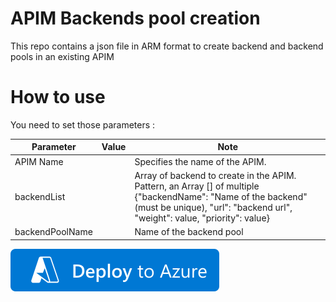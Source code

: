 # APIM Backends pool creation

This repo contains a json file in ARM format to create backend and backend pools in an existing APIM

# How to use

You need to set those parameters :

| Parameter | Value | Note |
| --- | --- | ------------- |
|APIM Name||Specifies the name of the APIM.|
|backendList||Array of backend to create in the APIM. Pattern, an Array [] of multiple {"backendName": "Name of the backend" (must be unique), "url": "backend url", "weight": value, "priority": value}| 
|backendPoolName||Name of the backend pool|

[![Deploy To Azure](https://raw.githubusercontent.com/deuch/apim-backends/master/deploytoazure.svg?sanitize=true)](https://portal.azure.com/#create/Microsoft.Template/uri/https%3A%2F%2Fraw.githubusercontent.com%2Fdeuch%2Fapim-backends%2Frefs%2Fheads%2Fmain%2Fdeploy.json)
